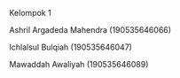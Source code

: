 Kelompok 1

Ashril Argadeda Mahendra (190535646066) 

Ichlalsul Bulqiah (190535646047)

Mawaddah Awaliyah (190535646089)
